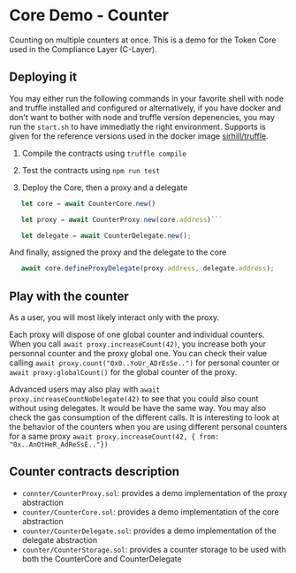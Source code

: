 # Core Demo - Counter

Counting on multiple counters at once.
This is a demo for the Token Core used in the Compliance Layer (C-Layer).

## Deploying it

You may either run the following commands in your favorite shell with node and truffle installed and configured or alternatively, if you have docker and don't want to bother with node and truffle version depenencies, you may run the `start.sh` to have immediatly the right environment.
Supports is given for the reference versions used in the docker image [sirhill/truffle](https://cloud.docker.com/u/sirhill/repository/docker/sirhill/truffle).

1. Compile the contracts using `truffle compile`
2. Test the contracts using `npm run test`

3. Deploy the Core, then a proxy and a delegate

```javascript
   let core = await CounterCore.new()
```

```javascript
   let proxy = await CounterProxy.new(core.address)```
```

```javascript
   let delegate = await CounterDelegate.new();
```

And finally, assigned the proxy and the delegate to the core
```javascript
   await core.defineProxyDelegate(proxy.address, delegate.address);
```

## Play with the counter

As a user, you will most likely interact only with the proxy.

Each proxy will dispose of one global counter and individual counters.
When you call `await proxy.increaseCount(42)`, you increase both your personnal counter and the proxy global one.
You can check their value calling `await proxy.count("0x0..YoUr_ADrEsSe..")` for personal counter or `await proxy.globalCount()` for the global counter of the proxy.

Advanced users may also play with `await proxy.increaseCountNoDelegate(42)` to see that you could also count without using delegates. It would be have the same way. You may also check the gas consumption of the different calls.
It is interesting to look at the behavior of the counters when you are using different personal counters for a same proxy `await proxy.increaseCount(42, { from: "0x..AnOtHeR_AdReSsE.."})`

## Counter contracts description

- `connter/CounterProxy.sol`: provides a demo implementation of the proxy abstraction
- `counter/CounterCore.sol`: provides a demo implementation of the core abstraction
- `counter/CounterDelegate.sol`: provides a demo implementation of the delegate abstraction
- `counter/CounterStorage.sol`: provides a counter storage to be used with both the CounterCore and CounterDelegate
